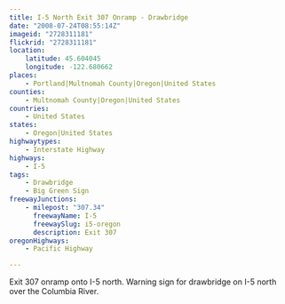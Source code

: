 ```yaml
---
title: I-5 North Exit 307 Onramp - Drawbridge
date: "2008-07-24T08:55:14Z"
imageid: "2728311181"
flickrid: "2728311181"
location:
    latitude: 45.604045
    longitude: -122.680662
places:
    - Portland|Multnomah County|Oregon|United States
counties:
    - Multnomah County|Oregon|United States
countries:
    - United States
states:
    - Oregon|United States
highwaytypes:
    - Interstate Highway
highways:
    - I-5
tags:
    - Drawbridge
    - Big Green Sign
freewayJunctions:
    - milepost: "307.34"
      freewayName: I-5
      freewaySlug: i5-oregon
      description: Exit 307
oregonHighways:
    - Pacific Highway

---
```

Exit 307 onramp onto I-5 north.  Warning sign for drawbridge on I-5 north over the Columbia River.